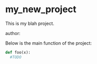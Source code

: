 # my_new_project

This is my blah project.

author:

Below is the main function of the project: 

```python
def foo(x):
  #TODO
```


